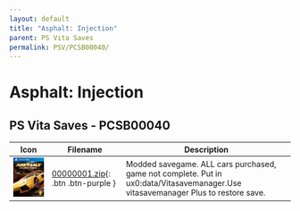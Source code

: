 ```yaml
---
layout: default
title: "Asphalt: Injection"
parent: PS Vita Saves
permalink: PSV/PCSB00040/
---
```

# Asphalt: Injection

## PS Vita Saves - PCSB00040

| Icon | Filename | Description |
|------|----------|-------------|
| ![Asphalt: Injection](icon0.png) | [00000001.zip](00000001.zip){: .btn .btn-purple } | Modded savegame. ALL cars purchased, game not complete. Put in ux0:data/Vitasavemanager.Use vitasavemanager Plus to restore save.  |
